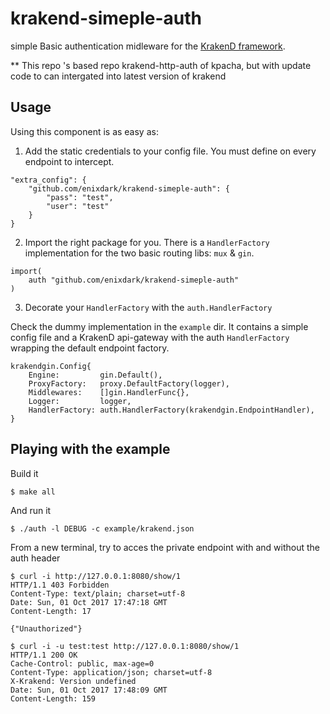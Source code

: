# krakend-simeple-auth

simple Basic authentication midleware for the [KrakenD framework](https://github.com/devopsfaith/krakend).

** This repo 's based repo krakend-http-auth of kpacha, but with update code to can intergated into latest version of krakend

## Usage

Using this component is as easy as:

1. Add the static credentials to your config file. You must define on every endpoint to intercept.

```
"extra_config": {
    "github.com/enixdark/krakend-simeple-auth": {
        "pass": "test",
        "user": "test"
    }
}
```

2. Import the right package for you. There is a `HandlerFactory` implementation for the two basic routing libs: `mux` & `gin`.

```
import(
	auth "github.com/enixdark/krakend-simeple-auth"
)
```

3. Decorate your `HandlerFactory` with the `auth.HandlerFactory`

Check the dummy implementation in the `example` dir. It contains a simple config file and a KrakenD api-gateway with the auth `HandlerFactory` wrapping the default endpoint factory.

```
krakendgin.Config{
	Engine:         gin.Default(),
	ProxyFactory:   proxy.DefaultFactory(logger),
	Middlewares:    []gin.HandlerFunc{},
	Logger:         logger,
	HandlerFactory: auth.HandlerFactory(krakendgin.EndpointHandler),
}
```

## Playing with the example

Build it

```
$ make all
```

And run it

```
$ ./auth -l DEBUG -c example/krakend.json
```

From a new terminal, try to acces the private endpoint with and without the auth header

```
$ curl -i http://127.0.0.1:8080/show/1
HTTP/1.1 403 Forbidden
Content-Type: text/plain; charset=utf-8
Date: Sun, 01 Oct 2017 17:47:18 GMT
Content-Length: 17

{"Unauthorized"}

$ curl -i -u test:test http://127.0.0.1:8080/show/1
HTTP/1.1 200 OK
Cache-Control: public, max-age=0
Content-Type: application/json; charset=utf-8
X-Krakend: Version undefined
Date: Sun, 01 Oct 2017 17:48:09 GMT
Content-Length: 159

```